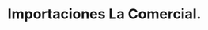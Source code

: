 ---
title: "Importaciones La Comercial."
url: /cd-cuauhtemoc/importaciones-la-comercial/
shop: general
---